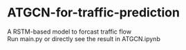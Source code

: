 # ATGCN-for-traffic-prediction
A RSTM-based model to forcast traffic flow  
Run main.py or directly see the result in ATGCN.ipynb
